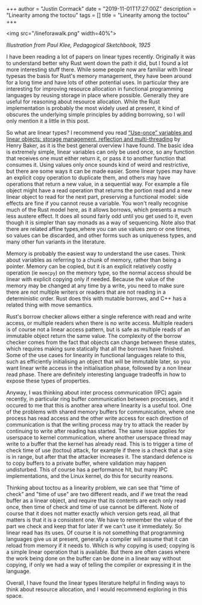 +++
author = "Justin Cormack"
date = "2019-11-01T17:27:00Z"
description = "Linearity among the toctou"
tags = []
title = "Linearity among the toctou"
+++

<img src="/lineforawalk.png" width=40%">

_Illustration from Paul Klee, Pedagogical Sketchbook, 1925_

I have been reading a lot of papers on linear types recently. Originally it was 
to understand better why Rust went down the path it did, but I found a lot more 
interesting stuff there. While some people now are familiar with linear typesas 
the basis for Rust's memory management, they have been around for a long time 
and have lots of other potential uses. In particular they are interesting for 
improving resource allocation in functional programming languages by reusing 
storage in place where possible. Generally they are useful for reasoning about 
resource allocation. While the Rust implementation is probably the most widely 
used at present, it kind of obscures the underlying simple principles by adding 
borrowing, so I will only mention it a little in this post.

So what are linear types? I recommend you read [“Use-once” variables and linear 
objects: storage management, reflection and 
multi-threading](https://dl.acm.org/citation.cfm?doid=199818.199860) by Henry 
Baker, as it is the best general overview I have found. The basic idea is 
extremely simple, linear variables can only be used once, so any function that 
receives one must either return it, or pass it to another function that 
consumes it. Using values only once sounds kind of weird and restrictive, but 
there are some ways it can be made easier. Some linear types may have an 
explicit copy operation to duplicate them, and others may have operations that 
return a new value, in a sequential way. For example a file object might have a 
read operation that returns the portion read and a new linear object to read 
for the next part, preserving a functional model: side effects are fine if you 
cannot reuse a variable. You won't really recognise much of the Rust model 
here, as it allows borrows, which presents a much less austere effect. It does 
all sound fairly odd until you get used to it, even though it is simpler than 
say monads as a way of sequencing. Note also that there are related affine 
types,where you can use values zero or one times, so values can be discarded, 
and other forms such as uniqueness types, and many other fun variants in the 
literature.

Memory is probably the easiest way to understand the use cases. Think about 
variables as referring to a chunk of memory, rather than being a pointer. 
Memory can be copied, but it is an explicit relatively costly operation (ie 
`memcpy`) on the memory type, so the normal access should be linear with 
explicit copying only if needed. Because the value of the memory may be changed 
at any time by a write, you need to make sure there are not multiple writers or 
readers that are not reading in a deterministic order. Rust does this with 
mutable borrows, and C++ has a related thing with move semantics.

Rust's borrow checker allows either a single reference with read and write 
access, or multiple readers when there is no write access. Multiple readers is 
of course not a linear access pattern, but is safe as multiple reads of an 
immutable object return the same value. The complexity of the borrow checker 
comes from the fact that objects can change between these states, which 
requires making sure statically that all the borrows have finished. Some of the 
use cases for linearity in functional languages relate to this, such as 
efficiently initialising an object that will be immutable later, so you want 
linear write access in the initialisation phase, followed by a non linear read 
phase. There are definitely interesting language tradeoffs in how to expose 
these types of properties.

Anyway, I was thinking about inter process communication (IPC) again recently, 
in particular ring buffer communication between processes, and it occured to me 
that this is another area where linearity is a useful tool. One of the problems 
with shared memory buffers for communication, where one process has read access 
and the other write access for each direction of communication is that the 
writing process may try to attack the reader by continuing to write after 
reading has started. The same issue applies for userspace to kernel 
communication, where another userspace thread may write to a buffer that the 
kernel has already read. This is to trigger a time of check time of use 
(toctou) attack, for example if there is a check that a size is in range, but 
after that the attacker increases it. The standard defence is to copy buffers 
to a private buffer, where validation may happen undisturbed. This of course 
has a performance hit, but many IPC implementations, and the Linux kernel, do 
this for security reasons.

Thinking about toctou as a linearity problem, we can see that "time of check" 
and "time of use" are two different reads, and if we treat the read buffer as a 
linear object, and require that its contents are each only read once, then time 
of check and time of use cannot be different. Note of course that it does not 
matter exactly which version gets read, all that matters is that it is a 
consistent one. We have to remember the value of the part we check and keep 
that for later if we can't use it immediately. So linear read has its uses. Of 
course it is not something that programming languages give us at present, 
generally a compiler will assume that it can reload from memory if it needs to. 
Which is why copying is used; copying is a simple linear operation that is 
available. But there are often cases where the work being done on the buffer 
can be done in a linear way without copying, if only we had a way of telling 
the compiler or expressing it in the language.

Overall, I have found the linear types literature helpful in finding ways to 
think about resource allocation, and I would recommend exploring in this space.
